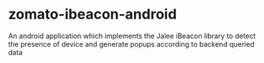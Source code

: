 zomato-ibeacon-android
======================

An android application which implements the Jalee iBeacon library to detect the presence of device and generate popups according to backend queried data
